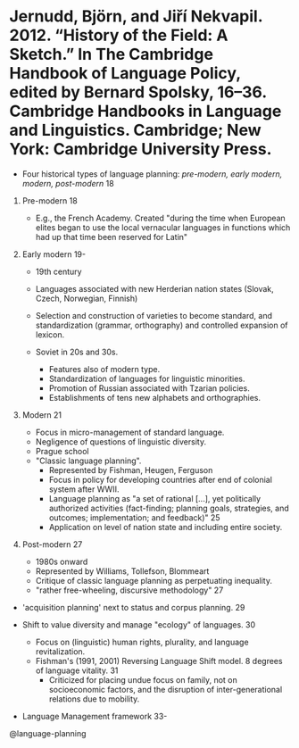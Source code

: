 # Jernudd, Björn, and Jiří Nekvapil. 2012. “History of the Field: A Sketch.” In The Cambridge Handbook of Language Policy, edited by Bernard Spolsky, 16–36. Cambridge Handbooks in Language and Linguistics. Cambridge; New York: Cambridge University Press.

- Four historical types of language planning: *pre-modern, early modern, modern, post-modern* 18

1. Pre-modern 18
   - E.g., the French Academy. Created "during the time when European elites began to use the local vernacular languages in functions which had up that time been reserved for Latin"

2. Early modern 19-
   - 19th century

   - Languages associated with new Herderian nation states (Slovak, Czech, Norwegian, Finnish)
   - Selection and construction of varieties to become standard, and standardization (grammar, orthography) and controlled expansion of lexicon.
   - Soviet in 20s and 30s.
     - Features also of modern type.
     - Standardization of languages for linguistic minorities.
     - Promotion of Russian associated with Tzarian policies.
     - Establishments of tens new alphabets and orthographies.

3. Modern 21
   - Focus in micro-management of standard language.
   - Negligence of questions of linguistic diversity.
   - Prague school
   - "Classic language planning".
     - Represented by Fishman, Heugen, Ferguson  
     - Focus in policy for developing countries after end of colonial system after WWII.
     - Language planning as "a set of rational [...], yet politically authorized activities (fact-finding; planning goals, strategies, and outcomes; implementation; and feedback)" 25
     - Application on level of nation state and including entire society. 

4. Post-modern 27
   - 1980s onward
   - Represented by Williams, Tollefson, Blommeart
   - Critique of classic language planning as perpetuating inequality.  
   - "rather free-wheeling, discursive methodology" 27

- 'acquisition planning' next to status and corpus planning. 29

- Shift to value diversity and manage "ecology" of languages. 30
  - Focus on (linguistic) human rights, plurality, and language revitalization.
  - Fishman's (1991, 2001) Reversing Language Shift model. 8 degrees of language vitality. 31
    - Criticized for placing undue focus on family, not on socioeconomic factors, and the disruption of inter-generational relations due to mobility.

- Language Management framework 33- 

@language-planning
